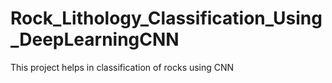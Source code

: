 # Rock_Lithology_Classification_Using_DeepLearningCNN
This project helps in classification of rocks using CNN
